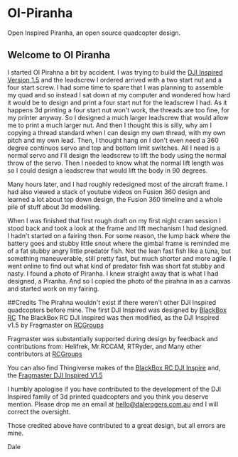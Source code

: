 # OI-Piranha
Open Inspired Piranha, an open source quadcopter design.

## Welcome to OI Piranha
I started OI Pirahna a bit by accident. I was trying to build the [DJI Inspired Version 1.5](http://www.rcgroups.com/forums/showthread.php?t=2399740) and the leadscrew I ordered arrived with a two start nut and a four start screw. I had some time to spare that I was planning to assemble my quad and so instead I sat down at my computer and wondered how hard it would be to design and print a four start nut for the leadscrew I had. As it happens 3d printing a four start nut won't work, the threads are too fine, for my printer anyway. So I designed a much larger leadscrew that would allow me to print a much larger nut. And then I thought this is silly, why am I copying a thread standard when I can design my own thread, with my own pitch and my own lead. Then, I thought hang on I don't even need a 360 degree continuos servo and top and bottom limit switches. All I need is a normal servo and I'll design the leadscrew to lift the body using the normal throw of the servo. Then I needed to know what the normal lift length was so I could design a leadscrew that would lift the body in 90 degrees. 

Many hours later, and I had roughly redesigned most of the aircraft frame. I had also viewed a stack of youtube videos on Fusion 360 design and learned a lot about top down design, the Fusion 360 timeline and a whole pile of stuff about 3d modelling.

When I was finished that first rough draft on my first night cram session I stood back and took a look at the frame and lift mechanism I had designed. I hadn't started on a fairing then. For some reason, the lump back where the battery goes and stubby little snout where the gimbal frame is reminded me of a fat stubby angry little predator fish. Not the lean fast fish like a tuna, but something maneuverable, still pretty fast, but much shorter and more agile. I went online to find out what kind of predator fish was short fat stubby and nasty. I found a photo of Piranha. I knew straight away that is what I had designed, a Piranha. And so I copied the photo of the pirahna in as a canvas and started work on my fairing.

##Credits
The Pirahna wouldn't exist if there weren't other DJI Inspired quadcopters before mine.
The first DJI Inspired was designed by [BlackBox RC](http://www.blackboxrc.co.uk/)
The BlackBox RC DJI Inspired was then modified, as the DJI Inspired v1.5 by Fragmaster on [RCGroups](http://www.rcgroups.com/forums/showthread.php?t=2399740)

Fragmaster was substantially supported during design by feedback and contributions from:
Helifrek,
Mr.RCCAM,
RTRyder, and
Many other contributors at [RCGroups](http://www.rcgroups.com/forums/showthread.php?t=2399740)

You can also find Thingiverse makes of the [BlackBox RC DJI Inspire](http://www.thingiverse.com/thing:593132) and, the [Fragmaster DJI Inspired V1.5](http://www.thingiverse.com/thing:909384)

I humbly apologise if you have contributed to the development of the DJI Inspired family of 3d printed quadcopters and you think you deserve mention. Please drop me an email at hello@dalerogers.com.au and I will correct the oversight. 

Those credited above have contributed to a great design, but all errors are mine.

Dale
